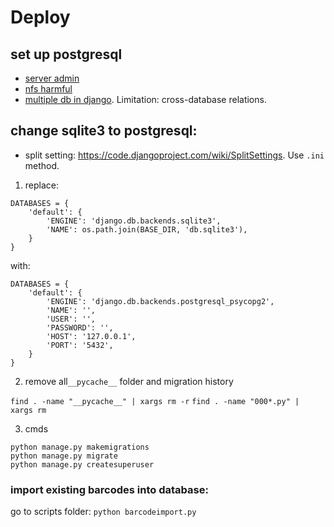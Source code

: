 # Deploy #

## set up postgresql

* [server admin](https://www.postgresql.org/docs/10/static/admin.html)
* [nfs harmful](https://www.time-travellers.org/shane/papers/NFS_considered_harmful.html)
* [multiple db in django](https://docs.djangoproject.com/en/2.0/topics/db/multi-db/). Limitation: cross-database relations. 

## change sqlite3 to postgresql:

* split setting: https://code.djangoproject.com/wiki/SplitSettings. Use `.ini` method. 

1. replace:

``` shell
DATABASES = {
    'default': {
        'ENGINE': 'django.db.backends.sqlite3',
        'NAME': os.path.join(BASE_DIR, 'db.sqlite3'),
    }
}

```

with:

``` shell
DATABASES = {
    'default': {
        'ENGINE': 'django.db.backends.postgresql_psycopg2',
        'NAME': '',
        'USER': '',
        'PASSWORD': '',
        'HOST': '127.0.0.1',
        'PORT': '5432',
    }
}

```

2. remove all`__pycache__` folder and migration history

`find . -name "__pycache__" | xargs rm -r`
`find . -name "000*.py" | xargs rm`

3. cmds 

``` shell
python manage.py makemigrations
python manage.py migrate
python manage.py createsuperuser
```

### import existing barcodes into database:

go to scripts folder:
`python barcodeimport.py`

